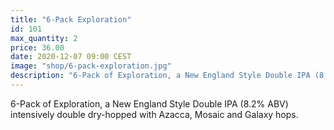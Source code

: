 ```yaml
---
title: "6-Pack Exploration"
id: 101
max_quantity: 2
price: 36.00
date: 2020-12-07 09:00 CEST
image: "shop/6-pack-exploration.jpg"
description: "6-Pack of Exploration, a New England Style Double IPA (8.2% ABV) intensively double dry-hopped with Azacca, Mosaic and Galaxy hops."
---
```


6-Pack of Exploration, a New England Style Double IPA (8.2% ABV) intensively double dry-hopped with Azacca, Mosaic and Galaxy hops.
